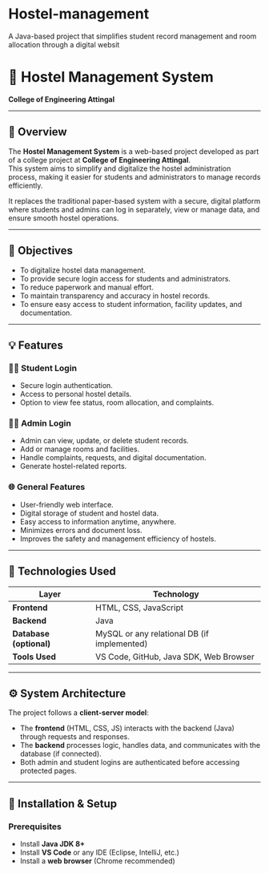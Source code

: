 # Hostel-management
A  Java-based project that simplifies student record management and room allocation through a digital websit
# 🏫 Hostel Management System  
**College of Engineering Attingal**  

---

## 📖 Overview  
The **Hostel Management System** is a web-based project developed as part of a college project at **College of Engineering Attingal**.  
This system aims to simplify and digitalize the hostel administration process, making it easier for students and administrators to manage records efficiently.  

It replaces the traditional paper-based system with a secure, digital platform where students and admins can log in separately, view or manage data, and ensure smooth hostel operations.

---

## 🎯 Objectives  
- To digitalize hostel data management.  
- To provide secure login access for students and administrators.  
- To reduce paperwork and manual effort.  
- To maintain transparency and accuracy in hostel records.  
- To ensure easy access to student information, facility updates, and documentation.

---

## 💡 Features  
### 👩‍🎓 Student Login  
- Secure login authentication.  
- Access to personal hostel details.  
- Option to view fee status, room allocation, and complaints.  

### 🧑‍💼 Admin Login  
- Admin can view, update, or delete student records.  
- Add or manage rooms and facilities.  
- Handle complaints, requests, and digital documentation.  
- Generate hostel-related reports.

### 🌐 General Features  
- User-friendly web interface.  
- Digital storage of student and hostel data.  
- Easy access to information anytime, anywhere.  
- Minimizes errors and document loss.  
- Improves the safety and management efficiency of hostels.

---

## 🧰 Technologies Used  

| Layer | Technology |
|-------|-------------|
| **Frontend** | HTML, CSS, JavaScript |
| **Backend** | Java |
| **Database (optional)** | MySQL or any relational DB (if implemented) |
| **Tools Used** | VS Code, GitHub, Java SDK, Web Browser |

---

## ⚙️ System Architecture  
The project follows a **client-server model**:  
- The **frontend** (HTML, CSS, JS) interacts with the backend (Java) through requests and responses.  
- The **backend** processes logic, handles data, and communicates with the database (if connected).  
- Both admin and student logins are authenticated before accessing protected pages.

---

## 🚀 Installation & Setup  

### Prerequisites  
- Install **Java JDK 8+**  
- Install **VS Code** or any IDE (Eclipse, IntelliJ, etc.)  
- Install a **web browser** (Chrome recommended)  

